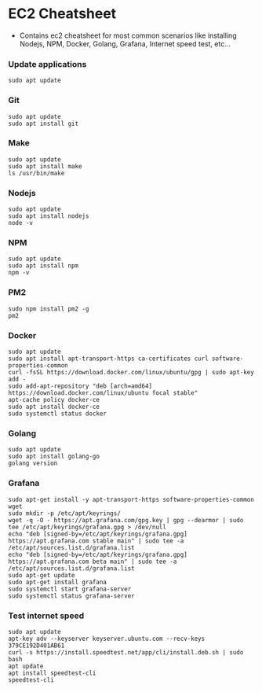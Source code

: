 # EC2 Cheatsheet
- Contains ec2 cheatsheet for most common scenarios like installing Nodejs, NPM, Docker, Golang, Grafana, Internet speed test, etc...


### Update applications
```
sudo apt update
```

### Git
```
sudo apt update
sudo apt install git
```

### Make
```
sudo apt update
sudo apt install make
ls /usr/bin/make
```

### Nodejs
```
sudo apt update
sudo apt install nodejs
node -v
```

### NPM
```
sudo apt update
sudo apt install npm
npm -v
```

### PM2
```
sudo npm install pm2 -g
pm2
```


### Docker
```
sudo apt update
sudo apt install apt-transport-https ca-certificates curl software-properties-common
curl -fsSL https://download.docker.com/linux/ubuntu/gpg | sudo apt-key add -
sudo add-apt-repository "deb [arch=amd64] https://download.docker.com/linux/ubuntu focal stable"
apt-cache policy docker-ce
sudo apt install docker-ce
sudo systemctl status docker
```


### Golang
```
sudo apt update
sudo apt install golang-go
golang version
```

### Grafana
```
sudo apt-get install -y apt-transport-https software-properties-common wget
sudo mkdir -p /etc/apt/keyrings/
wget -q -O - https://apt.grafana.com/gpg.key | gpg --dearmor | sudo tee /etc/apt/keyrings/grafana.gpg > /dev/null
echo "deb [signed-by=/etc/apt/keyrings/grafana.gpg] https://apt.grafana.com stable main" | sudo tee -a /etc/apt/sources.list.d/grafana.list
echo "deb [signed-by=/etc/apt/keyrings/grafana.gpg] https://apt.grafana.com beta main" | sudo tee -a /etc/apt/sources.list.d/grafana.list
sudo apt-get update
sudo apt-get install grafana
sudo systemctl start grafana-server
sudo systemctl status grafana-server
```

### Test internet speed
```
sudo apt update
apt-key adv --keyserver keyserver.ubuntu.com --recv-keys 379CE192D401AB61
curl -s https://install.speedtest.net/app/cli/install.deb.sh | sudo bash
apt update
apt install speedtest-cli
speedtest-cli
```
